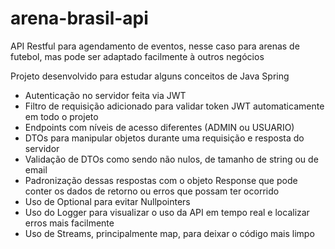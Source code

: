 # arena-brasil-api
API Restful para agendamento de eventos, nesse caso para arenas de futebol, mas pode ser adaptado facilmente à outros negócios

Projeto desenvolvido para estudar alguns conceitos de Java Spring
- Autenticação no servidor feita via JWT
- Filtro de requisição adicionado para validar token JWT automaticamente em todo o projeto
- Endpoints com níveis de acesso diferentes (ADMIN ou USUARIO)
- DTOs para manipular objetos durante uma requisição e resposta do servidor
- Validação de DTOs como sendo não nulos, de tamanho de string ou de email
- Padronização dessas respostas com o objeto Response que pode conter os dados de retorno ou erros que possam ter ocorrido
- Uso de Optional para evitar Nullpointers
- Uso do Logger para visualizar o uso da API em tempo real e localizar erros mais facilmente
- Uso de Streams, principalmente map, para deixar o código mais limpo
